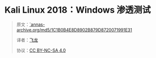 # Kali Linux 2018：Windows 渗透测试

> 原文：[`annas-archive.org/md5/1C1B0B4E8D8902B879D8720071991E31](https://annas-archive.org/md5/1C1B0B4E8D8902B879D8720071991E31)
> 
> 译者：[飞龙](https://github.com/wizardforcel)
> 
> 协议：[CC BY-NC-SA 4.0](http://creativecommons.org/licenses/by-nc-sa/4.0/)
